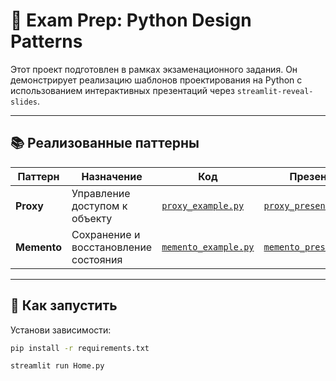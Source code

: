 # 🧠 Exam Prep: Python Design Patterns

Этот проект подготовлен в рамках экзаменационного задания. Он демонстрирует реализацию шаблонов проектирования на Python с использованием интерактивных презентаций через `streamlit-reveal-slides`.

---

## 📚 Реализованные паттерны

| Паттерн   | Назначение | Код | Презентация |
|-----------|------------|-----|-------------|
| **Proxy**     | Управление доступом к объекту | [`proxy_example.py`](./proxy_presantation.py) | [`proxy_presentation.md`](./proxy/slides1.md) |
| **Memento**   | Сохранение и восстановление состояния | [`memento_example.py`](./memento_presantation.py) | [`memento_presentation.md`](./memento/slides1.md) |

---

## 🚀 Как запустить

Установи зависимости:

```bash
pip install -r requirements.txt

streamlit run Home.py
